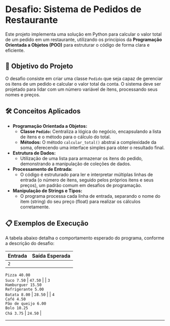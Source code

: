 # Desafio: Sistema de Pedidos de Restaurante

Este projeto implementa uma solução em Python para calcular o valor total de um pedido em um restaurante, utilizando os princípios da **Programação Orientada a Objetos (POO)** para estruturar o código de forma clara e eficiente.

## 🎯 Objetivo do Projeto

O desafio consiste em criar uma classe `Pedido` que seja capaz de gerenciar os itens de um pedido e calcular o valor total da conta. O sistema deve ser projetado para lidar com um número variável de itens, processando seus nomes e preços.

## 🛠️ Conceitos Aplicados

*   **Programação Orientada a Objetos:**
    *   **Classe `Pedido`:** Centraliza a lógica do negócio, encapsulando a lista de itens e o método para o cálculo do total.
    *   **Métodos:** O método `calcular_total()` abstrai a complexidade da soma, oferecendo uma interface simples para obter o resultado final.
*   **Estrutura de Dados:**
    *   Utilização de uma lista para armazenar os itens do pedido, demonstrando a manipulação de coleções de dados.
*   **Processamento de Entrada:**
    *   O código é estruturado para ler e interpretar múltiplas linhas de entrada (o número de itens, seguido pelos próprios itens e seus preços), um padrão comum em desafios de programação.
*   **Manipulação de Strings e Tipos:**
    *   O programa processa cada linha de entrada, separando o nome do item (string) do seu preço (float) para realizar os cálculos corretamente.

## 📋 Exemplos de Execução

A tabela abaixo detalha o comportamento esperado do programa, conforme a descrição do desafio:

| Entrada                                                              | Saída Esperada |
| :------------------------------------------------------------------- | :------------- |
| `2`  
`Pizza 40.00`  
`Suco 7.50`                                   | `47.50`        |
| `3`  
`Hamburguer 15.50`  
`Refrigerante 5.00`  
`Batata 8.00`      | `28.50`        |
| `4`  
`Café 4.50`  
`Pão de queijo 6.00`  
`Bolo 10.25`  
`Chá 3.75` | `24.50`        |

---

